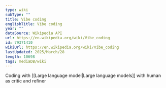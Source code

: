 ```yaml
---
type: wiki
subType: ""
title: Vibe coding
englishTitle: Vibe coding
year: ""
dataSource: Wikipedia API
url: https://en.wikipedia.org/wiki/Vibe_coding
id: 79371410
wikiUrl: https://en.wikipedia.org/wiki/Vibe_coding
lastUpdated: 2025/March/28
length: 10698
tags: mediaDB/wiki
---
```

Coding with [[Large language model|Large language models]] with human as critic and refiner